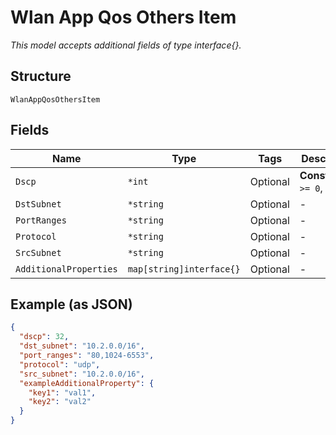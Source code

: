 
# Wlan App Qos Others Item

*This model accepts additional fields of type interface{}.*

## Structure

`WlanAppQosOthersItem`

## Fields

| Name | Type | Tags | Description |
|  --- | --- | --- | --- |
| `Dscp` | `*int` | Optional | **Constraints**: `>= 0`, `<= 63` |
| `DstSubnet` | `*string` | Optional | - |
| `PortRanges` | `*string` | Optional | - |
| `Protocol` | `*string` | Optional | - |
| `SrcSubnet` | `*string` | Optional | - |
| `AdditionalProperties` | `map[string]interface{}` | Optional | - |

## Example (as JSON)

```json
{
  "dscp": 32,
  "dst_subnet": "10.2.0.0/16",
  "port_ranges": "80,1024-6553",
  "protocol": "udp",
  "src_subnet": "10.2.0.0/16",
  "exampleAdditionalProperty": {
    "key1": "val1",
    "key2": "val2"
  }
}
```

